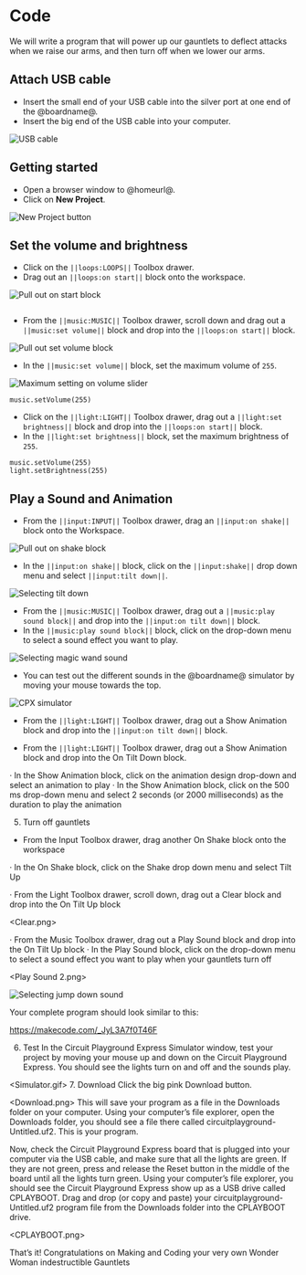 # Code

We will write a program that will power up our gauntlets to deflect attacks when we raise our arms, and then turn off when we lower our arms.

## Attach USB cable

* Insert the small end of your USB cable into the silver port at one end of the @boardname@.
* Insert the big end of the USB cable into your computer.

![USB cable](/static/cp/projects/wonder-woman-gauntlets/usb-cable.jpg)

## Getting started

* Open a browser window to @homeurl@.
* Click on **New Project**.

![New Project button](/static/cp/projects/wonder-woman-gauntlets/new-project.png)

## Set the volume and brightness

* Click on the ``||loops:LOOPS||`` Toolbox drawer.
* Drag out an ``||loops:on start||`` block onto the workspace.

![Pull out on start block](/static/cp/projects/wonder-woman-gauntlets/on-start.png)

```blocks
```

* From the ``||music:MUSIC||`` Toolbox drawer, scroll down and drag out a ``||music:set volume||`` block and drop into the ``||loops:on start||`` block.

![Pull out set volume block](/static/cp/projects/wonder-woman-gauntlets/set-volume.png)

* In the ``||music:set volume||`` block, set the maximum volume of `255`.

![Maximum setting on volume slider](/static/cp/projects/wonder-woman-gauntlets/max-volume.png)

```blocks
music.setVolume(255)
```

* Click on the ``||light:LIGHT||`` Toolbox drawer, drag out a ``||light:set brightness||`` block and drop into the ``||loops:on start||`` block.
* In the ``||light:set brightness||`` block, set the maximum brightness of `255`.

<Set Brightness.png>

```blocks
music.setVolume(255)
light.setBrightness(255)
```

## Play a Sound and Animation

* From the ``||input:INPUT||`` Toolbox drawer, drag an ``||input:on shake||`` block onto the Workspace.

![Pull out on shake block](/static/cp/projects/wonder-woman-gauntlets/on-shake.png)

* In the ``||input:on shake||`` block, click on the ``||input:shake||`` drop down menu and select ``||input:tilt down||``.

![Selecting tilt down](/static/cp/projects/wonder-woman-gauntlets/tilt-down.png)

* From the ``||music:MUSIC||`` Toolbox drawer, drag out a ``||music:play sound block||`` and drop into the ``||input:on tilt down||`` block.
* In the ``||music:play sound block||`` block, click on the drop-down menu to select a sound effect you want to play.

![Selecting magic wand sound](/static/cp/projects/wonder-woman-gauntlets/play-sound1.png)

* You can test out the different sounds in the @boardname@ simulator by moving your mouse towards the top.

![CPX simulator](/static/cp/projects/wonder-woman-gauntlets/simulator.png)

* From the ``||light:LIGHT||`` Toolbox drawer, drag out a Show Animation block and drop into the ``||input:on tilt down||`` block.

* From the ``||light:LIGHT||`` Toolbox drawer, drag out a Show Animation block and drop into the On Tilt Down block.

<Show Animation.png>

· In the Show Animation block, click on the animation design drop-down and select an animation to play 
· In the Show Animation block, click on the 500 ms drop-down menu and select 2 seconds (or 2000 milliseconds) as the duration to play the animation 

<Show Animation Menu.png>

5. Turn off gauntlets

* From the Input Toolbox drawer, drag another On Shake block onto the workspace 

<On Shake.png>

· In the On Shake block, click on the Shake drop down menu and select Tilt Up 

<Tilt Up.png>

· From the Light Toolbox drawer, scroll down, drag out a Clear block and drop into the On Tilt Up block 

<Clear.png>

· From the Music Toolbox drawer, drag out a Play Sound block and drop into the On Tilt Up block 
· In the Play Sound block, click on the drop-down menu to select a sound effect you want to play when your gauntlets turn off 

<Play Sound 2.png>

![Selecting jump down sound](/static/cp/projects/wonder-woman-gauntlets/play-sound2.png)

Your complete program should look similar to this: 

<Bracers Code.png> https://makecode.com/_JyL3A7f0T46F 


6. Test 
In the Circuit Playground Express Simulator window, test your project by moving your mouse up and down on the Circuit Playground Express. You should see the lights turn on and off and the sounds play. 

<Simulator.gif> 
7. Download 
Click the big pink Download button. 

<Download.png> 
This will save your program as a file in the Downloads folder on your computer. Using your computer’s file explorer, open the Downloads folder, you should see a file there called circuitplayground-Untitled.uf2. This is your program. 

<Downloads folder.png> 
Now, check the Circuit Playground Express board that is plugged into your computer via the USB cable, and make sure that all the lights are green. If they are not green, press and release the Reset button in the middle of the board until all the lights turn green. 

<CPX reset.png> 
Using your computer’s file explorer, you should see the Circuit Playground Express show up as a USB drive called CPLAYBOOT. Drag and drop (or copy and paste) your circuitplayground-Untitled.uf2 program file from the Downloads folder into the CPLAYBOOT drive. 

<CPLAYBOOT.png> 

That’s it! Congratulations on Making and Coding your very own Wonder Woman indestructible Gauntlets